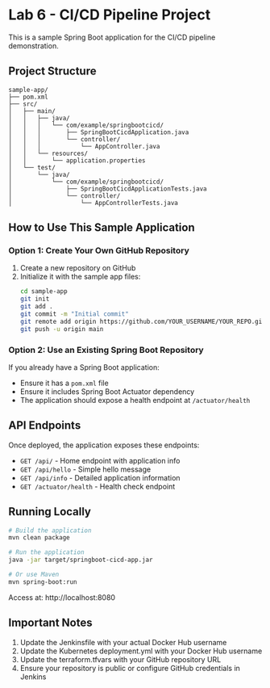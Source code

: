 # Lab 6 - CI/CD Pipeline Project

This is a sample Spring Boot application for the CI/CD pipeline demonstration.

## Project Structure

```
sample-app/
├── pom.xml
├── src/
│   ├── main/
│   │   ├── java/
│   │   │   └── com/example/springbootcicd/
│   │   │       ├── SpringBootCicdApplication.java
│   │   │       └── controller/
│   │   │           └── AppController.java
│   │   └── resources/
│   │       └── application.properties
│   └── test/
│       └── java/
│           └── com/example/springbootcicd/
│               ├── SpringBootCicdApplicationTests.java
│               └── controller/
│                   └── AppControllerTests.java
```

## How to Use This Sample Application

### Option 1: Create Your Own GitHub Repository

1. Create a new repository on GitHub
2. Initialize it with the sample app files:
   ```bash
   cd sample-app
   git init
   git add .
   git commit -m "Initial commit"
   git remote add origin https://github.com/YOUR_USERNAME/YOUR_REPO.git
   git push -u origin main
   ```

### Option 2: Use an Existing Spring Boot Repository

If you already have a Spring Boot application:
- Ensure it has a `pom.xml` file
- Ensure it includes Spring Boot Actuator dependency
- The application should expose a health endpoint at `/actuator/health`

## API Endpoints

Once deployed, the application exposes these endpoints:

- `GET /api/` - Home endpoint with application info
- `GET /api/hello` - Simple hello message
- `GET /api/info` - Detailed application information
- `GET /actuator/health` - Health check endpoint

## Running Locally

```bash
# Build the application
mvn clean package

# Run the application
java -jar target/springboot-cicd-app.jar

# Or use Maven
mvn spring-boot:run
```

Access at: http://localhost:8080

## Important Notes

1. Update the Jenkinsfile with your actual Docker Hub username
2. Update the Kubernetes deployment.yml with your Docker Hub username
3. Update the terraform.tfvars with your GitHub repository URL
4. Ensure your repository is public or configure GitHub credentials in Jenkins
